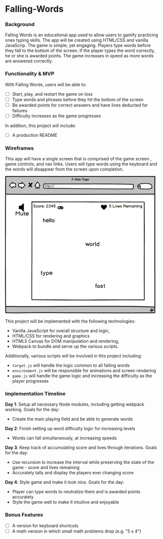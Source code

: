 # Falling-Words

### Background

Falling Words is an educational app used to allow users to gamify practicing ones typing skills. The app will be created using HTML/CSS and vanilla JavaScrip. The game is simple, yet engaging. Players type words before they fall to the bottom of the screen. If the player types the word correctly, he or she is awarded points. The game increases in speed as more words are answered correctly.


### Functionality & MVP

With Falling Words, users will be able to:

- [ ] Start, play, and restart the game on loss
- [ ] Type words and phrases before they hit the bottom of the screen
- [ ] Be awarded points for correct answers and have lives deducted for failures
- [ ] Difficulty increases as the game progresses

In addition, this project will include:

- [ ] A production README


### Wireframes

This app will have a single screen that is comprised of the game screen , game controls, and nav links. Users will type words using the keyboard and the words will disappear from the screen upon completion.


![wireframes](./docs/falling_words.jpg)


This project will be implemented with the following technologies:

- Vanilla JavaScript for overall structure and logic,
- HTML/CSS for rendering and graphics
- HTML5 Canvas for DOM manipulation and rendering,
- Webpack to bundle and serve up the various scripts.

Additionally, various scripts will be involved in this project including:

- `target.js` will handle the logic common to all falling words
- `environment.js` will be responsible for animations and screen rendering
- `game.js` will handle the game logic and increasing the difficulty as the player progresses


### Implementation Timeline

**Day 1**: Setup all necessary Node modules, including getting webpack working. Goals for the day:

- Create the main playing field and be able to generate words

**Day 2**: Finish setting up word difficulty logic for increasing levels

- Words can fall simultaneously, at increasing speeds

**Day 3**: Keep track of accumulating score and lives through iterations. Goals for the day:

- Use recursion to increase the interval while preserving the state of the game - score and lives remaining
- Accurately tally and display the players ever changing score

**Day 4**: Style game and make it look nice. Goals for the day:

- Player can type words to neutralize them and is awarded points accurately
- Style the game well to make it intuitive and enjoyable

### Bonus Features

- [ ] A version for keyboard shortcuts
- [ ] A math version in which small math problems drop (e.g. "5 x 4")
